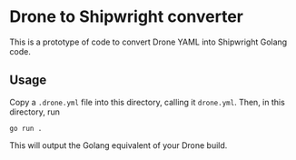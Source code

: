 # Drone to Shipwright converter

This is a prototype of code to convert Drone YAML into Shipwright Golang code.

## Usage
Copy a `.drone.yml` file into this directory, calling it `drone.yml`. Then, in
this directory, run
```
go run .
```
This will output the Golang equivalent of your Drone build.
